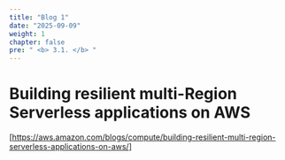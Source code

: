 ```yaml
---
title: "Blog 1"
date: "2025-09-09"
weight: 1
chapter: false
pre: " <b> 3.1. </b> "
---
```


# Building resilient multi-Region Serverless applications on AWS
[https://aws.amazon.com/blogs/compute/building-resilient-multi-region-serverless-applications-on-aws/]
